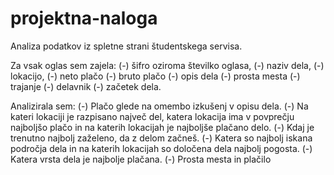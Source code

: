 # projektna-naloga
Analiza podatkov iz spletne strani študentskega servisa.

Za vsak oglas sem zajela:
(-) šifro oziroma številko oglasa,
(-) naziv dela,
(-) lokacijo,
(-) neto plačo
(-) bruto plačo
(-) opis dela
(-) prosta mesta
(-) trajanje
(-) delavnik
(-) začetek dela.

Analizirala sem:
(-) Plačo glede na omembo izkušenj v opisu dela.
(-) Na kateri lokaciji je razpisano največ del, katera lokacija ima v povprečju najboljšo plačo in na katerih lokacijah je najboljše plačano delo.
(-) Kdaj je trenutno najbolj zaželeno, da z delom začneš.
(-) Katera so najbolj iskana področja dela in na katerih lokacijah so določena dela najbolj pogosta.
(-) Katera vrsta dela je najbolje plačana.
(-) Prosta mesta in plačilo